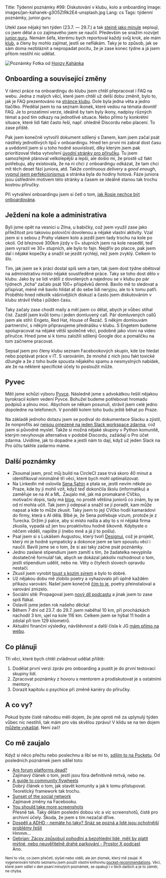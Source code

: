 Title: Týdenní poznámky #99: Diskutování v klubu, kolo a onboarding
Image: images/jan-kahanek-g3O5ZtRk2E4-unsplash.jpg
Lang: cs
Tags: týdenní poznámky, junior.guru


Utekl zase nějaký ten týden (23.7. — 29.7.) a tak [stejně jako minule]({filename}2022-07-22_tydenni-poznamky-98-kandidatura-a-programovani-onboardingu.md) sepisuji, co jsem dělal a co zajímavého jsem se naučil. Především se snažím rozvíjet [junior.guru](https://junior.guru/). Nemám šéfa, kterému bych reportoval každý svůj krok, ale mám [klub](https://junior.guru/club/), a členy by mohlo zajímat, jestli se neflákám. Taky je to způsob, jak se sám doma nezbláznit a nepropadat pocitu, že je zase konec týdne a já jsem přitom nestihl nic udělat.

![Poznámky]({static}/images/jan-kahanek-g3O5ZtRk2E4-unsplash.jpg)
Fotka od [Honzy Kahánka](https://unsplash.com/@honza_kahanek)


## Onboarding a související změny

V rámci práce na onboardingu do klubu jsem chtěl přepracovat i FAQ na webu. Jedna z malých věcí, které jsem chtěl už delší dobu změnit, bylo to, jak je FAQ prezentováno na [stránce klubu](https://junior.guru/club/). Dole byla jedna věta a jedno tlačítko. Předělal jsem to na seznam ikonek, které vedou na témata dovnitř FAQ. Je to prozatimní verze, ideálně by tam byly ikony, nadpisy různých témat a pod tím odkazy na jednotlivé situace. Nebo přímo ty konkrétní situace, které lidi fakt často řeší, např. ohledně Discordu nebo placení. To zase příště.

Pak jsem konečně vytvořil dokument sdílený s Danem, kam jsem začal psát nástřely jednotlivých tipů v onboardingu. Hned ten první mi zabral dost času a uvědomil jsem si u toho hodně souvislostí, díky kterým jsem pak prioritizoval třeba vytvoření [úvodní stránky pro příručku](https://junior.guru/handbook/). Tu jsem samozřejmě plánoval velkolepější a lepší, ale došlo mi, že prostě už fakt potřebuju, aby existovala, že na ni chci z onboardingu odkázat, že tam chci mít těch deset fází juniora, atd. Takže _continuous delivery_ a _good enough_, [vypnul jsem perfekcionismus](https://twitter.com/OzolinsJanis/status/1552590693423583232) a stránka byla do hodiny hotová. Fáze juniora jsou ústředním motivem této stránky a časem se ideálně stanou tak trochu kostrou příručky.

Při vytváření onboardingu jsem si četl o tom, [jak Rosie nechce být onboardována](https://village.rosie.land/t/spicy-take-i-dont-want-to-be-onboarded-in-communities/531/9).


## Ježdení na kole a administrativa

Byli jsme opět na vesnici u Zlína, u babičky, což jsem využil zase jako příležitost pro takovou poloviční dovolenou a nějaké vlastní aktivity. Vzal jsem si s sebou z Prahy vlakem kolo a jezdil jsem tady trochu na kole po okolí. Od březnové 300km jízdy v 0+ stupních jsem na kole neseděl, teď jsem vyrazil ve 30+ stupních, ale bylo to fajn. Nejdřív po placce, pak jsem dal i nějaké kopečky a snažil se jezdit rychleji, než jsem zvyklý. Celkem to šlo.

Tím, jak jsem se k práci dostal spíš sem a tam, tak jsem dost týdne obětoval na administrativu místo nějaké soustředěné práce. Taky se toho dost dělo v klubu. Jako by se lidi vrátili z dovolených a najednou se v klubu po pár týdnech „ticha“ začalo psát 100+ příspěvků denně. Bavilo mě to sledovat a přispívat, méně mě bavilo hlídat ať do sebe lidi neryjou, ale to k tomu patří. Proběhlo hned několik vášnivějších diskuzí a často jsem diskutováním v klubu strávil třeba i půlden času.

Taky začaly zase chodit maily a měl jsem co dělat, abych je vůbec stíhal číst. Zazdil jsem kvůli tomu i jeden domluvený call. Pár domluvených callů jsem ale stihl: Engeto, Red Hat, House of Řezáč. S někým domlouvám partnerství, s někým připravujeme přednášku v klubu. S Engetem budeme spolupracovat na nějaké větší společné věci, podobně jako vloni na video příručce. Hned jsme si k tomu založili sdílený Google doc a pomaličku na tom začneme pracovat.

Sepsal jsem pro členy klubu seznam Facebookových skupin, kde lze hledat nebo poptávat práce v IT. S varováním, že mnohé z nich jsou fakt toxické džungle a že z toho bude spousta nějakého spamu a nesmyslných nabídek, ale že na některé specifické účely to posloužit může.


## Pyvec

Měli jsme schůzi výboru [Pyvce](https://pyvec.org/). Následně jsme s advokátkou řešili nějakou byrokracii kolem vedení Pyvce. Bohužel budeme potřebovat hromadu podpisů a plnou moc. Abychom se někam posunuli, strávil jsem celé jedno dopoledne na telefonech. V pondělí kolem toho budu ještě běhat po Praze.

Na základě jednoho dotazu jsem se podíval do dokumentace Slacku a zjistil, že nonprofits asi [nejsou omezené na jeden Slack workspace zdarma](https://slack.com/help/articles/204368833-Apply-for-the-Slack-for-Nonprofits-discount), což jsem si původně myslel. Takže si možná nějaké skupiny v Python komunitě, kterým nevyhovuje alternativa v podobě Discordu, zažádají o Pro účet zdarma. Uvidíme, jak to dopadne a jestli nám to dají, když už jeden Slack na Pro účtu takhle zadarmo máme.


## Další poznámky

- Zkoumal jsem, proč můj build na CircleCI zase trvá skoro 40 minut a identifikoval minimálně tři věci, které bych mohl optimalizovat.
- Na LinkedIn mě oslovila [Sena Şahin](https://www.linkedin.com/in/senanursahin/) a ptala se, jestli nevím někde po Praze, kde by ji mohli vzít, když teď dokončila školu (informatiku) a zaměřuje se na AI a ML. Zaujalo mě, jak má promakané CVčko, motivační dopis, tady má [blog](https://medium.com/@xenagarage), no prostě většina juniorů co znám, by se od ní mohla učit. Tak jsem jí odepsal a snažil se jí poradit, kam může napsat a kde to může zkusit. Taky jsem to její CVčko hodil kamarádovi do firmy, která s AI dělá. Blbé je, že Sena potřebuje vízum, protože je z Turecka. Držím jí palce, aby si místo našla a aby to s ní nějaká firma zkusila, vypadá už jen tou proaktivitou hodně šikovně. Kdybyste o něčem věděli, napište jí (nebo mně a já jí to pošlu).
- Psal jsem si s Lukášem Augustou, který tvoří [Designui](https://www.designui.cz/), což je projekt, který mi je hodně sympatický a dokonce jsem se tam spoustu věcí i naučil. Bavili jsme se o tom, že si asi taky začne psát poznámky.
- Jedno zaslané stipendium jsem zamítl s tím, že žadatelka nevyplnila dostatečně formulář tak, abych se dokázal jakkoliv rozhodnout o tom, jestli stipendium udělit, nebo ne. Věty o čtyřech slovech opravdu nestačí.
- Zkusil jsem vyrobit [toust s kozím sýrem](https://zlin.rozhlas.cz/toust-s-kozim-syrem-8157157) a bylo to dobré.
- Už nějakou dobu mě zlobilo poetry a vyhazovalo při úplně každém příkazu varování. Našel jsem konečně [čím to je](https://github.com/python-poetry/poetry/issues/5210), poetry přeinstaloval a varování zmizelo.
- Sociální sítě: Propagoval jsem [nový díl podcastu](https://junior.guru/podcast/) a jinak jsem to zase spíš flákal.
- Oslavili jsme jeden rok našeho děcka!
- Během 7 dní od 23.7. do 29.7. jsem naběhal 10 km, při procházkách nachodil 3 km, ujel na kole 116 km. Celkem jsem se hýbal 11 hodin a zdolal při tom 129 kilometrů.
- Aktuální finanční výsledky, návštěvnost a další čísla k JG [mám přímo na webu](https://junior.guru/open/).


## Co plánuji

Tři věci, které bych chtěl zvládnout udělat příště:

1. Dodělat první verzi zpráv pro onboarding a pustit je do první testovací skupiny lidí.
2. Zpracovat poznámky z hovoru s mentorem a prodiskutovat je s ostatními mentory.
3. Dorazit kapitolu o psychice při změně kariéry do příručky.


## A co vy?

Pokud byste čistě náhodou měli dojem, že jste oproti mě za uplynulý týden vůbec nic nestihli, tak mám pro vás skvělou zprávu! V klidu se na ten dojem [můžete vykašlat]({filename}2020-06-04_neni-to-zavod.md). Není zač!


## Co mě zaujalo

Když si něco přečtu nebo poslechnu a líbí se mi to, [sdílím to na Pocketu](https://getpocket.com/@honzajavorek). Od posledních poznámek jsem sdílel toto:

- [Are forum platforms dead?](https://rosie.land/posts/are-forum-platforms-dead/)<br>Zajímavý článek o tom, jestli jsou fóra definitivně mrtvá, nebo ne.
- [A guide to community flywheels](https://rosie.land/posts/a-rosieland-guide-to-build-community-flywheels/)<br>Dobrý článek o tom, jak stavět komunity a jak k tomu přistupovat. Teoretický framework tak trochu.
- [Sunset of the social network](https://www.axios.com/2022/07/25/sunset-social-network-facebook-tiktok)<br>Zajímavé změny na Facebooku.
- [You should take more screenshots](https://alexwlchan.net/2022/07/screenshots/)<br>Přesně tak. Taky dělám poslední dobou víc a víc screenshotů, čistě pro archivní účely. Škoda, že jsem s tím nezačal dříve.
- [Dospělí a ADHD - nemáte ho taky? Snáz se pozná a lidé jsou ochotnější problémy řešit](https://www.mujrozhlas.cz/rapi/view/episode/f54259a8-34cb-39d0-bb61-a47bd7a3f6fe)<br>Hmmm…
- [Gebrian: Zácpy způsobují pohodlní a bezohlední lidé, měli by platit mýtné, nebo neuvěřitelně drahé parkování - Prostor X podcast](https://overcast.fm/+Wv2Sr88zI)<br>Ano.

<small>Není to vše, co jsem přečetl, slyšel nebo viděl, ale jen zlomek, který mě zaujal. K vygenerování tohoto seznamu jsem použil vlastní knihovnu <a href="https://pypi.org/project/pocket-recommendations/">pocket-recommendations</a>. Věci, které jsem sdílel v den psaní minulých poznámek, se opakují i v těch dalších a je to záměr, ne chyba.</small>
